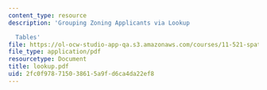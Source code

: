 ```yaml
---
content_type: resource
description: 'Grouping Zoning Applicants via Lookup

  Tables'
file: https://ol-ocw-studio-app-qa.s3.amazonaws.com/courses/11-521-spatial-database-management-and-advanced-geographic-information-systems-spring-2003/2fc0f978715038615a9fd6ca4da22ef8_lookup.pdf
file_type: application/pdf
resourcetype: Document
title: lookup.pdf
uid: 2fc0f978-7150-3861-5a9f-d6ca4da22ef8
---
```

